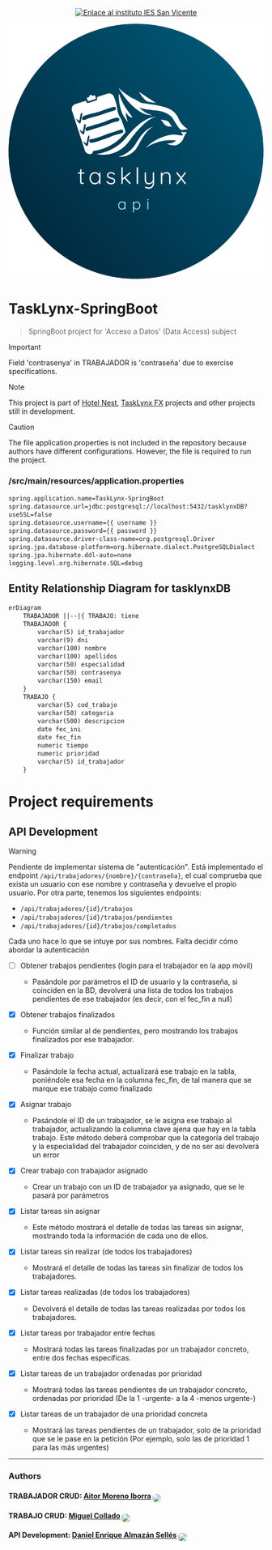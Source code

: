 
<!-- Links references -->

[MiguelColl]: https://github.com/MiguelColl

[LtVish]: https://github.com/LtVish

[DanielAlmazan]: https://github.com/DanielAlmazan

[HotelNest]: https://github.com/DanielAlmazan/hotel-nest
[TaskLynxFX]: https://github.com/DanielAlmazan/TaskLynx-JavaFX


<div style='text-align: center;'>

[![Enlace al instituto IES San Vicente](https://img.shields.io/badge/IES_San_Vicente-DAM--DAW-gree)](https://iessanvicente.com/)

</div>

![TaskLynx API logo](/src/main/resources/img/TaskLynx-API-oval-logo.svg)

# TaskLynx-SpringBoot

> SpringBoot project for 'Acceso a Datos' (Data Access) subject


> [!IMPORTANT]  
> Field 'contrasenya' in TRABAJADOR is 'contraseña' due to exercise specifications.

> [!NOTE]  
> This project is part of [Hotel Nest][HotelNest], [TaskLynx FX][TaskLynxFX] projects and other projects still in development.

> [!CAUTION]  
> The file application.properties is not included in the repository because authors have different configurations. However, the file is required to run the project.

### /src/main/resources/application.properties
```properties
spring.application.name=TaskLynx-SpringBoot
spring.datasource.url=jdbc:postgresql://localhost:5432/tasklynxDB?useSSL=false
spring.datasource.username={{ username }}
spring.datasource.password={{ password }}
spring.datasource.driver-class-name=org.postgresql.Driver
spring.jpa.database-platform=org.hibernate.dialect.PostgreSQLDialect
spring.jpa.hibernate.ddl-auto=none
logging.level.org.hibernate.SQL=debug
```

## Entity Relationship Diagram for tasklynxDB

```mermaid
erDiagram
    TRABAJADOR ||--|{ TRABAJO: tiene
    TRABAJADOR {
        varchar(5) id_trabajador
        varchar(9) dni
        varchar(100) nombre
        varchar(100) apellidos
        varchar(50) especialidad
        varchar(50) contrasenya
        varchar(150) email
    }
    TRABAJO {
        varchar(5) cod_trabajo
        varchar(50) categoria
        varchar(500) descripcion
        date fec_ini
        date fec_fin
        numeric tiempo
        numeric prioridad
        varchar(5) id_trabajador
    }
```



# Project requirements

## API Development
> [!WARNING]  
> Pendiente de implementar sistema de "autenticación". Está implementado el endpoint 
> `/api/trabajadores/{nombre}/{contraseña}`, el cual comprueba que exista un usuario con 
> ese nombre y contraseña y devuelve el propio usuario. Por otra parte, tenemos los siguientes endpoints:
> 
> - `/api/trabajadores/{id}/trabajos`
> - `/api/trabajadores/{id}/trabajos/pendientes`
> - `/api/trabajadores/{id}/trabajos/completados`
> 
> Cada uno hace lo que se intuye por sus nombres.
> Falta decidir cómo abordar la autenticación

* [ ] Obtener trabajos pendientes (login para el trabajador en la app móvil)
  * Pasándole por parámetros el ID de usuario y la contraseña, si
    coinciden en la BD, devolverá una lista de todos los trabajos
    pendientes de ese trabajador (es decir, con el fec_fin a null)  

* [x] Obtener trabajos finalizados
    * Función similar al de pendientes, pero mostrando los trabajos
      finalizados por ese trabajador.

* [x] Finalizar trabajo
    * Pasándole la fecha actual, actualizará ese trabajo en la tabla,
      poniéndole esa fecha en la columna fec_fin, de tal manera que
      se marque ese trabajo como finalizado

* [x] Asignar trabajo
    * Pasándole el ID de un trabajador, se le asigna ese trabajo al
      trabajador, actualizando la columna clave ajena que hay en la
      tabla trabajo. Este método deberá comprobar que la categoría
      del trabajo y la especialidad del trabajador coinciden, y de no
      ser así devolverá un error

* [x] Crear trabajo con trabajador asignado
    * Crear un trabajo con un ID de trabajador ya asignado, que se le
      pasará por parámetros

* [x] Listar tareas sin asignar
    * Este método mostrará el detalle de todas las tareas sin asignar,
      mostrando toda la información de cada uno de ellos.

* [x] Listar tareas sin realizar (de todos los trabajadores)
    * Mostrará el detalle de todas las tareas sin finalizar de todos los
      trabajadores.

* [x] Listar tareas realizadas (de todos los trabajadores)
    * Devolverá el detalle de todas las tareas realizadas por todos los
      trabajadores.

* [x] Listar tareas por trabajador entre fechas
    * Mostrará todas las tareas finalizadas por un trabajador
      concreto, entre dos fechas específicas.

* [x] Listar tareas de un trabajador ordenadas por prioridad
    * Mostrará todas las tareas pendientes de un trabajador concreto,
      ordenadas por prioridad (De la 1 -urgente- a la 4 -menos
      urgente-)

* [x] Listar tareas de un trabajador de una prioridad concreta
    * Mostrará las tareas pendientes de un trabajador, solo de la
      prioridad que se le pase en la petición (Por ejemplo, solo las de
      prioridad 1 para las más urgentes)

---

### Authors

#### TRABAJADOR CRUD: [Aitor Moreno Iborra][LtVish] <a href="https://github.com/LtVish"><img src="https://avatars.githubusercontent.com/u/119342012?v=4"  style="height: 40px; transform: translateY(7px); border-radius: 7px"></a>

#### TRABAJO CRUD: [Miguel Collado][MiguelColl] <a href="https://github.com/MiguelColl"><img src="https://avatars.githubusercontent.com/u/114687157?v=4" style="height: 30px; transform: translateY(7px); border-radius: 5px"></a>

#### API Development: [Daniel Enrique Almazán Sellés][DanielAlmazan] <a href="https://github.com/DanielAlmazan"><img src="https://avatars.githubusercontent.com/u/114589538?v=4" style="height: 40px; transform: translateY(7px); border-radius: 5px"></a>
